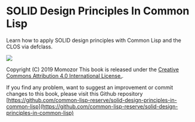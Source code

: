# SOLID Design Principles In Common Lisp

Learn how to apply SOLID design principles with Common Lisp and the CLOS via defclass.



![](https://i.creativecommons.org/l/by/4.0/88x31.png)

Copyright (C) 2019 Momozor
This book is released under the [Creative Commons Attribution 4.0 International License.](http://creativecommons.org/licenses/by/4.0/).

If you find any problem, want to suggest an improvement or commit changes to this book, please visit this Github repository [https://github.com/common-lisp-reserve/solid-design-principles-in-common-lisp](https://github.com/common-lisp-reserve/solid-design-principles-in-common-lisp)

